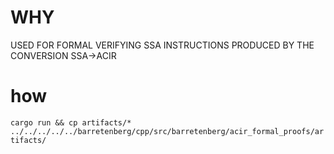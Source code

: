 # WHY
USED FOR FORMAL VERIFYING SSA INSTRUCTIONS PRODUCED BY THE CONVERSION SSA->ACIR

# how
`cargo run && cp artifacts/* ../../../../../barretenberg/cpp/src/barretenberg/acir_formal_proofs/artifacts/`
